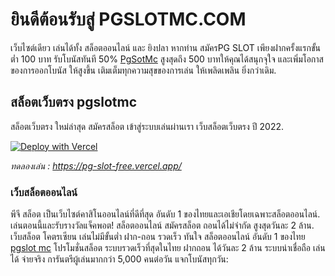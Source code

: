 # ยินดีต้อนรับสู่ PGSLOTMC.COM

เว็บไซต์เดียว เล่นได้ทั้ง สล็อตออนไลน์ และ ยิงปลา หากท่าน สมัครPG SLOT เพียงฝากครั้งแรกขั้นต่ำ 100 บาท รับโบนัสทันที 50% [PgSotMc](https://pg-slot-free.vercel.app/) สูงสุดถึง 500 บาทให้คุณได้สนุกจุใจ และเพิ่มโอกาส ของการออกโบนัส ให้สูงขึ้น เติมเต็มทุกความสุขของการเล่น ให้เพลิดเพลิน ยิ่งกว่าเดิม.

## สล็อตเว็บตรง pgslotmc

สล็อตเว็บตรง ใหม่ล่าสุด สมัครสล็อต เข้าสู่ระบบเล่นผ่านเรา เว็บสล็อตเว็บตรง ปี 2022.

[![Deploy with Vercel](https://vercel.com/button)](https://vercel.com/new/clone?repository-url=https://github.com/vercel/vercel/tree/main/examples/hexo&template=hexo)

_ทดลองเล่น : https://pg-slot-free.vercel.app/_

### เว็บสล็อตออนไลน์

พีจี สล็อต เป็นเว็บไซต์คาสิโนออนไลน์ที่ดีที่สุด อันดับ 1 ของไทยและเอเชียโดยเฉพาะสล็อตออนไลน์. เล่นตอนนี้และรับรางวัลแจ็คพอต! สล็อตออนไลน์ สมัครสล็อต ถอนได้ไม่จำกัด สูงสุดวันละ 2 ล้าน. เว็บสล็อต โคตรเซียน เล่นไม่มีขั้นต่ำ ฝาก-ถอน รวดเร็ว ทันใจ สล็อตออนไลน์ อันดับ 1 ของไทย [pgslot mc](https://pgslotmc.com)  โปรโมชั่นสล็อต ระบบรวดเร็วที่สุดในไทย ฝากถอน ได้วันละ 2 ล้าน ระบบน่าเชื่อถือ เล่นได้ จ่ายจริง การันตรีผู้เล่นมากกว่า 5,000 คนต่อวัน แจกโบนัสทุกวัน: